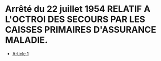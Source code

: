 # Arrêté du 22 juillet 1954 RELATIF A L'OCTROI DES SECOURS PAR LES CAISSES PRIMAIRES D'ASSURANCE MALADIE.

- [Article 1](article-1.md)

